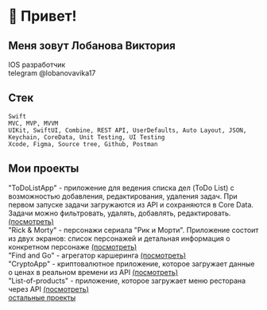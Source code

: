 # 👋 Привет!
## Меня зовут Лобанова Виктория      
IOS разработчик        
telegram @lobanovavika17

## Стек
~~~
Swift
MVC, MVP, MVVM
UIKit, SwiftUI, Combine, REST API, UserDefaults, Auto Layout, JSON, Keychain, CoreData, Unit Testing, UI Testing
Xcode, Figma, Source tree, Github, Postman
~~~

## Мои проекты
"ToDoListApp" - приложение для ведения списка дел (ToDo List) с возможностью добавления, редактирования, удаления задач. При первом запуске задачи загружаются из API и сохраняются в Core Data. Задачи можно фильтровать, удалять, добавлять, редактировать. [(посмотреть)](https://github.com/LobanovaViktoria/ToDoListApp)          
"Rick & Morty" - персонажи сериала "Рик и Морти". Приложение состоит из двух экранов: список персонажей и детальная информация о конкретном персонаже [(посмотреть)](https://github.com/LobanovaViktoria/Rick-and-Morty)        
"Find and Go" - агрегатор каршеринга [(посмотреть)](https://github.com/Car-sharing-Mob-App-IOS/iOS)      
"CryptoApp" - криптовалютное приложение, которое загружает данные о ценах в реальном времени из API [(посмотреть)](https://github.com/LobanovaViktoria/CryptoApp)     
"List-of-products" - приложение, которое загружает меню ресторана через API [(посмотреть)](https://github.com/LobanovaViktoria/List-of-products)        
[остальные проекты](https://github.com/LobanovaViktoria?tab=repositories)      

